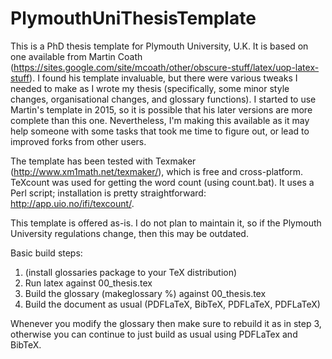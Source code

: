 # PlymouthUniThesisTemplate
This is a PhD thesis template for Plymouth University, U.K. It is based on one available from Martin Coath (https://sites.google.com/site/mcoath/other/obscure-stuff/latex/uop-latex-stuff). I found his template invaluable, but there were various tweaks I needed to make as I wrote my thesis (specifically, some minor style changes, organisational changes, and glossary functions). I started to use Martin's template in 2015, so it is possible that his later versions are more complete than this one. Nevertheless, I'm making this available as it may help someone with some tasks that took me time to figure out, or lead to improved forks from other users.

The template has been tested with Texmaker (http://www.xm1math.net/texmaker/), which is free and cross-platform. TeXcount was used for getting the word count (using count.bat). It uses a Perl script; installation is pretty straightforward: http://app.uio.no/ifi/texcount/.

This template is offered as-is. I do not plan to maintain it, so if the Plymouth University regulations change, then this may be outdated.

Basic build steps:
1. (install glossaries package to your TeX distribution)
2. Run latex against 00_thesis.tex
3. Build the glossary (makeglossary %) against 00_thesis.tex
4. Build the document as usual (PDFLaTeX, BibTeX, PDFLaTeX, PDFLaTeX)

Whenever you modify the glossary then make sure to rebuild it as in step 3, otherwise you can continue to just build as usual using PDFLaTex and BibTeX.
